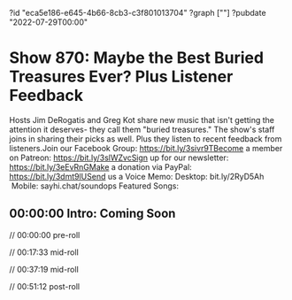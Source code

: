 ?id "eca5e186-e645-4b66-8cb3-c3f801013704"
?graph [""]
?pubdate "2022-07-29T00:00"

# Show 870: Maybe the Best Buried Treasures Ever? Plus Listener Feedback

Hosts Jim DeRogatis and Greg Kot share new music that isn't getting the attention it deserves- they call them "buried treasures." The show's staff joins in sharing their picks as well. Plus they listen to recent feedback from listeners.Join our Facebook Group: https://bit.ly/3sivr9TBecome a member on Patreon: https://bit.ly/3slWZvcSign up for our newsletter: https://bit.ly/3eEvRnGMake a donation via PayPal: https://bit.ly/3dmt9lUSend us a Voice Memo: Desktop: bit.ly/2RyD5Ah  Mobile: sayhi.chat/soundops Featured Songs:

## 00:00:00 Intro: Coming Soon

// 00:00:00 pre-roll

// 00:17:33 mid-roll

// 00:37:19 mid-roll

// 00:51:12 post-roll
